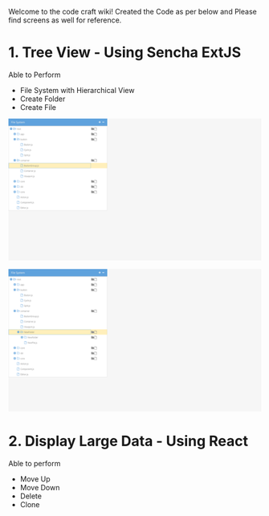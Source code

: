 Welcome to the code craft wiki!
Created the Code as per below and Please find screens as well for reference.
# 1. Tree View - Using Sencha ExtJS 
Able to Perform
* File System with Hierarchical View
* Create Folder
* Create File


 ![alt text](https://github.com/gunasekharyil/coding/blob/main/tree/ScreenShot1.png)
 
 ![alt text](https://github.com/gunasekharyil/coding/blob/main/tree/ScreenShot2.png)
 

# 2. Display Large Data - Using React
  Able to perform  
* Move Up
* Move Down
* Delete
* Clone


